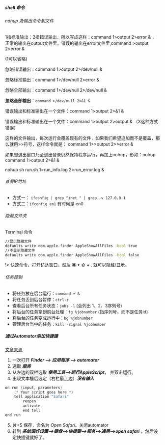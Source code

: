 

##### shell 命令

###### nohup 及输出命令到文件

1指标准输出；2指错误输出，所以写成这样：command 1>output 2>error & ，正常的输出在output文件里，错误的输出在error文件里,command >output 2>error &

(1可以省略)

忽略错误输出：command 1>output 2>/dev/null & 

忽略标准输出：command 1>/dev/null 2>error &

忽略全部输出：command 1>/dev/null 2>/dev/null &

**忽略全部输出**：`command >/dev/null 2>&1 &`

错误输出和标准输出在一个文件：command 1>output 2>&1 &

错误输出和标准输出在一个文件：command 1>output 2>output & （X这种方式错误）



这样的文件输出，每次运行会覆盖现有的文件，如果我们希望追加而不是覆盖，那么就用>>符号，这样命令就是： command 1>>output 2>>error &

如果想退出窗口乃至退出登录仍然保持程序运行，再加上nohup，形如：nohup command 1>output 2>&1 &

 

nohup sh run.sh 1>run_info.log 2>run_error.log &

###### 查看IP地址

- 方式一： `ifconfig | grep "inet " | grep -v 127.0.0.1`
- 方式二：`ifconfig en1` 有时候是 en0



###### 隐藏文件夹

Terminal 命令

```bash
//显示隐藏文件
defaults write com.apple.finder AppleShowAllFiles -bool true
//不显示隐藏文件
defaults write com.apple.finder AppleShowAllFiles -bool false
```

!> 快速命令，打开访达窗口，然后 **⌘ + ⇧ + .**  就可以隐藏/显示。



###### 任务控制

- 将任务放在后台运行：`command + &` 
- 将任务丢到后台暂停：`ctrl-z` 
- 查看后台所有任务状态：`jobs -l`  (会列出 1、2、3序列号)
- 将后台的任务拿到前台处理：`fg %jobnumber`  (指序列号，而不是任务id)
- 将后台的任务变成运行中：`bg %jobnumber` 
- 管理后台当中的任务：`kill -signal %jobnumber`



##### 通过Automator添加快捷键

[文章来源](https://zhidao.baidu.com/question/1514898183998822540.html)

1. 一次打开 ***Finder —> 应用程序 —> automator***
2. 选取 ***服务***
3. 从左边的双栏选取 ***使用工具—>运行AppleScript***， 并双击运行。
4. 出现文本框后选定（右栏最上边）***没有输入***

```objective-c
on run {input, parameters}
    (* Your script goes here *)
    tell application "Safari"
        reopen
        activate
        end tell
end run
```

5. ⌘+S 保存，命名为 *Open Safari*。关闭automator
6. 转到 ***系统偏好设置—>键盘—>快捷键—>服务—>通用—>open safari*** ，然后设定快捷键就好了。